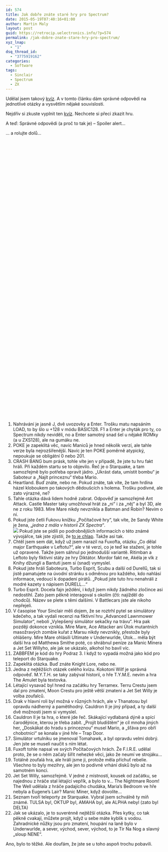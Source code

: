 ```yaml
---
id: 574
title: Jak dobře znáte staré hry pro Spectrum?
date: 2015-05-19T07:40:16+01:00
author: Martin Maly
layout: post
guid: https://retrocip.uelectronics.info/?p=574
permalink: /jak-dobre-znate-stare-hry-pro-spectrum/
xyz_lnap:
  - "1"
dsq_thread_id:
  - "3775919162"
categories:
  - Software
tags:
  - Sinclair
  - Spectrum
  - ZX
---
```

Udělal jsem takový [kvíz](https://retrocip.cz/kviz-hry-na-zx-spectrum/). A v tomto článku dám správné odpovědi na jednotlivé otázky a vysvětlím nějaké souvislosti.

<!--more-->

Nejdřív si zkuste vyplnit ten [kvíz](https://retrocip.cz/kviz-hry-na-zx-spectrum/). Nechcete si přeci zkazit hru.

A teď: Správné odpovědi (a proč to tak je) &#8211; Spoiler alert&#8230;

&#8230; a rolujte dolů&#8230;

&nbsp;

&nbsp;

&nbsp;

&nbsp;

&nbsp;

&nbsp;

&nbsp;

&nbsp;

&nbsp;

&nbsp;

&nbsp;

&nbsp;

&nbsp;

&nbsp;

&nbsp;

&nbsp;

&nbsp;

&nbsp;

&nbsp;

&nbsp;

&nbsp;

&nbsp;

&nbsp;

&nbsp;

&nbsp;

&nbsp;

&nbsp;

&nbsp;

&nbsp;

  1. Nahrávání je jasně J, dvě uvozovky a Enter. Trošku matu napsáním LOAD, to by šlo u +128 v módu BASIC128. F1 a Enter je chyták pro ty, co Spectrum nikdy neviděli, no a Enter samotný snad šel u nějaké ROMky (a u ZXS128), ale na gumáku ne.
  2. POKE je zapeklitá věc, navíc Maniců je hned několik verzí, ale tahle verze byla nejrozšířenější. Navíc je ten POKE poměrně atypický, nepoukuje se obligátní 0 nebo 201.
  3. CRASH BANG bum prásk, tohle víte jen v případě, že jste tu hru fakt hráli. Při každém startu se to objevilo. Řeč je o Starquake, a tam samozřejmě bylo potřeba opravit jádro. &#8222;Ukrást data, umístit bombu&#8220; je Saboteur a &#8222;Najít princeznu&#8220; třeba Mario.
  4. Heartland. Buď znáte, nebo ne. Pokud znáte, tak víte, že tam hrdina házel kloboukem po takových dědoušcích s holema. Trošku podivné, ale zato výrazné, ne?
  5. Tahle otázka dává lidem hodně zabrat. Odpověď je samozřejmě Ant Attack. Castle Master taky umožňoval hrát za &#8222;ni&#8220; i za &#8222;něj&#8220; a byl 3D, ale ne z roku 1983. Mire Mare nikdy nevznikla a Batman and Robin? Nevím o ní.
  6. Pokud jste četli Fukovu knížku &#8222;Počítačové hry&#8220;, tak víte, že Sandy White je žena, &#8222;_jedna z mála v historii ZX Spectra&#8220;_.  
![](https://retrocip.uelectronics.info/wp-content/uploads/sites/6/2015/05/sandy-650x45.png) Pokud jste se pídili po podrobnějších informacích o této známé vývojářce, tak jste zjistili, že [to je chlap](https://cpcrulez.fr/auteur-sandy_white.htm). Takže asi tak.
  7. Chtěl jsem sem dát, když už jsem narazil na Fuxofta, otázku &#8222;Co dělal major Earthquake v Leftotu?&#8220;, ale v té verzi, co je teď ke stažení, je tohle už opravené. Takže jsem sáhnul po jednodušší variantě. Ritimban a Leftoto byly fiktivní státy ze hry Diktátor. Mordor fakt ne, Akéla je vlk z Knihy džunglí a Bantuti jsem si (snad) vymyslel.
  8. Pokud jste hráli Saboteura, Turbo Esprit, Scubu a další od Durellů, tak si jistě pamatujete na úvodní stránku s odměnou pro každého, kdo nahlásí informace, vedoucí k dopadení pirátů. &#8222;Pokud jste tuto hru nenahráli z modré kazety s nápisem DURELL&#8230;&#8220;
  9. Turbo Esprit. Docela fajn ježdění, i když jsem nikdy žádného zločince asi nedostihl. Zato jsem pěkně interagoval s okolím (čti: najížděl do chodců). Název se plete s těmi dalšími. V Battlecars jste ale nikoho nepřejeli.
 10. V časopise Your Sinclair měli dojem, že se roztrhl pytel se simulátory kdečeho, a tak vydali recenzi na fiktivní hru &#8222;Advanced Lawnmower Simulator&#8220;, neboli &#8222;Vylepšený simulátor sekačky na trávu&#8220;. Hra pak později dokonce vznikla. Mire Mare, Ace Attacker ani Útok mutantních masožravých zombie kuřat z Marsu nikdy nevznikly, přestože byly ohlášeny. Mire Mare ohlásili Ultimate v Underwurlde, Útok&#8230; měla být další hra od Matthewa Smithe poté, co shrábnul peníze za Manic Minera a Jet Set Willyho, ale jak se ukázalo, alkohol ho bavil víc.
 11. ZABBFEM je kód do hry Podraz 3. I když to vypadá možná jako kód pro teleport do Starquake.
 12. Zapeklitá otázka. Buď znáte Knight Lore, nebo ne.
 13. Jedna z nejtěžších otázek celého kvízu. Kokotoni Wilf je správná odpověď. M.Y.T.H. se taky zabýval historií, o hře T.Y.M.E. nevím a hra The Amulet byla textovka.
 14. Létající vysavač byl hned na začátku hry Terramex. Terru Crestu jsem dal pro zmatení, Moon Crestu pro ještě větší zmatení a Jet Set Willy je volba zoufalců.
 15. Drak v hlavní roli byl možná v různých hrách, ale v Thanatosu byl opravdu nádherný a pamětihodný. Cauldron II je jiný případ, a ty další dvě možnosti jsem si vymyslel.
 16. Cauldron II je ta hra, o které jde řeč. Skákající vydlabaná dýně a spící čarodějnice, kterou je třeba zabít. &#8222;Projít bludištěm&#8220; je cíl mnoha jiných her, &#8222;Doskákat do hradu s princeznou&#8220; musel Mario, a &#8222;šťáva pro obří chobotnici&#8220; se konala v jiné hře &#8211; Trap Door.
 17. Simulátor vrtulníku se jmenoval Tomahawk, a byl opravdu velmi dobrý. Jen jste se museli naučit s ním létat.
 18. Fuxoft tohle napsal ve svých Počítačových hrách. Že F.I.R.E. udělal proto, že se o něm začaly šířit nehezké věci, jako že neumí ve strojáku&#8230;
 19. Totálně zoufalá hra, ale hráli jsme ji, protože měla příchuť rebelie. Všechno to byly mezihry, ale jen to podivné vrhání disků bylo až na samotném konci.
 20. Jet Set Willy, samozřejmě. V jedné z místností, kousek od začátku, se najednou z hráče stal létající vepřík, a bylo to v&#8230; The Nightmare Room! The Well udělala z hráče padajícího chudáka, Maria&#8217;s Bedroom ve hře nebyla a Eugene&#8217;s Lair? Manic Miner, když dovolíte&#8230;
 21. Seznam tvoří teleporty ze Starquake. Vybral jsem schválně ty míň známé. TULSA byl, OKTUP byl, AMAHA byl, ale ALPHA nebyl (zato byl DELTA)
 22. Jak se ukázalo, je to suverénně nejtěžší otázka. Přes kytky, co tak pěkně cvakají, můžete projít, když u sebe máte kyblík s vodou. Zahradnické nůžky jsou pro zmatení, houpání na laně bylo v Underwurlde, a sever, východ, sever, východ, to je Tir Na Nog a slavný &#8222;sloup NENE&#8220;.

Ano, bylo to těžké. Ale doufám, že jste se u toho aspoň trochu pobavili.